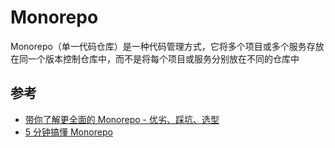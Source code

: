 # Monorepo

Monorepo（单一代码仓库）是一种代码管理方式，它将多个项目或多个服务存放在同一个版本控制仓库中，而不是将每个项目或服务分别放在不同的仓库中
<!-- ## 一、 Monorepo相关
### Monorepo的特点：
- 多个项目共享一个仓库：在Monorepo中，所有的代码、配置文件、依赖项等都集中在一个仓库里。不同的服务或模块通常在仓库中以子目录的形式存在。  
- 统一管理依赖和版本：所有项目共享相同的依赖版本，方便在多个项目之间进行协作和版本升级。所有项目的依赖更新可以集中管理，避免了版本冲突和不一致的问题。  
- 代码重用和共享：通过将不同的项目放在同一个仓库中，团队能够方便地共享和重用代码。例如，某个通用模块可以被多个子项目引用，不需要单独管理版本和更新。  
- 统一的构建和测试：通常使用一些工具来管理Monorepo中的构建和测试，确保在一个仓库中的多个项目能够一起工作，且不会因为某个项目的更改影响到其他项目。  
- 简化跨项目的协作：开发人员能够更容易地进行跨项目的协作，因为所有的代码都在一个地方，可以直接查看和修改其他项目的代码。


###  Monorepo 的核心优势

1. **代码共享**：不同的项目可以轻松共享相同的模块，避免重复开发。
2. **版本一致性**：多个项目可以使用相同的依赖版本，减少版本冲突问题。
3. **跨项目协作**：更容易在多个项目之间进行修改，确保功能兼容性。
4. **统一的 CI/CD**：可以在一个 CI/CD 流水线中构建、测试和发布所有项目。
5. **改动可见性**：团队成员能更清楚地了解代码库的整体变化，避免不必要的 API 破坏性变更。


### 🏗 Monorepo 常见管理工具

Monorepo 需要强大的工具来管理依赖、构建和发布，以下是几种常见工具：

| 工具          | 主要特点                                             |
| ------------- | ---------------------------------------------------- |
| **Lerna**     | 适用于 JavaScript/TypeScript，管理版本发布、依赖关系 |
| **Nx**        | 强大的任务执行器，支持微前端、微服务、CI 优化        |
| **Turborepo** | 高性能的构建系统，缓存任务，提高构建速度             |
| **Bazel**     | 适用于大型项目，支持多语言构建，强依赖管理           |
| **Rush**      | 适合大规模团队，提供一致的包管理策略                 |

如果你是前端开发，**Lerna + Yarn Workspaces** 或 **Nx** 是比较常见的组合。


### 🏗 Monorepo 结构示例

以 `pnpm` + `TurboRepo` 作为示例，目录结构可能如下：
```
my-monorepo/
├── apps/          # 存放应用
│   ├── web/       # 前端项目
│   ├── admin/     # 管理后台
│   ├── api/       # 后端服务
│
├── packages/      # 存放共享包
│   ├── ui/        # 共享 UI 组件
│   ├── utils/     # 公共工具函数
│   ├── config/    # 共享配置
│
├── turbo.json     # TurboRepo 配置
├── package.json   # 统一管理工作区依赖
├── pnpm-workspace.yaml # pnpm 工作区配置

```
### 🚀 如何选择 Monorepo 工具？

- **如果你的项目主要是前端应用（React/Vue）**
  - 选择 **Turborepo**（高性能）或 **Nx**（功能全面）。
- **如果是 Node.js 项目，需要发布 NPM 包**
  - 选择 **Lerna + pnpm**，或者 **Rush**（大团队）。
- **如果是大型工程，多语言混合（如 Go、Python、Java）**
  - 选择 **Bazel**。


### 📌 Monorepo 的挑战

1. **构建时间变长**：大型 Monorepo 可能会导致 CI/CD 变慢，需要优化（如 `Turborepo` 的缓存机制）。
2. **访问权限管理复杂**：不同团队可能只需要部分代码库的权限，Monorepo 需要额外的访问控制策略。
3. **工具选型复杂**：不同工具的适用场景不同，需要根据团队需求选择合适的 Monorepo 方案。





## 二、 浩辰教育系统 Monorepo 结构设计

### **Monorepo 整体结构**
```bash
gdgts-monorepo/
├── apps/                  # 前端应用
│   ├── student/           # 学员端ST (Vue3)
│   ├── admin/             # 运营后台端OA (Vue3 + Admin Dashboard)
│   └── tenant/            # 租户管理端TM (Vue3)
├── packages/              # 共享代码库
│   ├── shared/            # 通用工具函数、常量、类型定义
│   ├── ui-kit/            # 公共UI组件库 (Ant Design/Custom)
│   ├── api-client/        # 统一API客户端 (Axios封装)
│   ├── auth-sdk/          # 认证SDK (JWT管理、权限校验)
│   └── data-models/       # 数据模型 (试题、试卷、用户等TS接口)
└── tools/                 # 工程化工具
    ├── eslint-config/     # 统一ESLint配置
    └── jest-config/       # 统一测试配置
```


### **核心模块拆分**
#### **1. 前端应用（`apps/`）**
- **学员端ST**  
  - 模块：考试答题、收藏中心、首页（个人信息、快捷入口）  
  - 技术栈：Vue3 + 状态管理（Pinia）  
  - 依赖共享包：`ui-kit`, `api-client`, `auth-sdk`

- **运营后台端OA**  
  - 模块：租户管理、资源管理、数据分析  
  - 技术栈：Vue3 + Admin框架（Element Plus）  
  - 依赖共享包：`ui-kit`, `api-client`, `data-models`

- **租户管理端TM**  
  - 模块：题库管理、考试管理、人员管理、考务评分  
  - 技术栈：Vue3 + 复杂表单逻辑  
  - 依赖共享包：`ui-kit`, `api-client`, `auth-sdk`, `data-models`


#### **2. 后端服务（`services/`）**
- **认证服务（auth）**  
  - 功能：租户/用户登录、权限校验、免密登录  
  - 目录服务？？？？？

- **考试服务（exam）**  
  - 功能：试题录入、试卷生成、防作弊逻辑、自动评分  

- **资源服务（resource）**  
  - 功能：题库/试卷资源管理、资源包制作、EXCEL批量操作  

- **租户服务（tenant）**  
  - 功能：租户权限期限、管理员分配、数据隔离  

- 学生端推荐算法？？？


#### **3. 共享代码库（`packages/`）**
- **`ui-kit`**  
  - 公共组件：表格、表单、弹窗、考试计时器、文件上传  
  - 样式：全局主题变量、Ant Design/Custom主题覆盖

- **`api-client`**  
  - 统一封装：请求拦截、错误处理、接口类型声明（基于OpenAPI生成）

- **`auth-sdk`**  
  - 功能：Token管理、路由权限校验（如学员端与管理员端路由隔离）

- **`data-models`**  
  - 类型定义：试题（`Question`）、试卷（`Exam`）、用户（`User`）等TS接口


### **关键设计点**
1. **依赖管理**  
   - 使用 **Yarn Workspaces + Lerna** 管理Monorepo依赖，避免重复安装。  
   - 通过`packages/*`共享代码，严格定义模块边界（如`tenant-app`不直接依赖`student-app`）。

2. **自动化与工程化**  
   - 全局ESLint/Prettier配置，确保代码风格统一。  
   - 使用Turborepo加速构建缓存，按需触发应用/服务构建。  
  

### **技术选型**
- **前端**：Vue3 + TypeScript + Vite（轻量快速）  
- **工具链**：Yarn 3（Workspaces）、Turborepo（构建优化）、Jest（单元测试）

 -->





## 参考
- [带你了解更全面的 Monorepo - 优劣、踩坑、选型](https://juejin.cn/post/7215886869199896637)
- [5 分钟搞懂 Monorepo](https://xie.infoq.cn/article/4f870ba6a7c8e0fd825295c92)